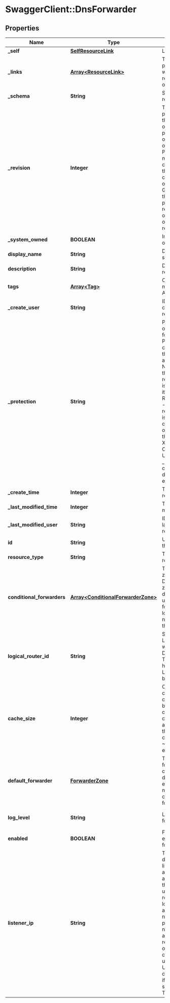 # SwaggerClient::DnsForwarder

## Properties
Name | Type | Description | Notes
------------ | ------------- | ------------- | -------------
**_self** | [**SelfResourceLink**](SelfResourceLink.md) | Link to this resource | [optional] 
**_links** | [**Array&lt;ResourceLink&gt;**](ResourceLink.md) | The server will populate this field when returing the resource. Ignored on PUT and POST. | [optional] 
**_schema** | **String** | Schema for this resource | [optional] 
**_revision** | **Integer** | The _revision property describes the current revision of the resource. To prevent clients from overwriting each other&#39;s changes, PUT operations must include the current _revision of the resource, which clients should obtain by issuing a GET operation. If the _revision provided in a PUT request is missing or stale, the operation will be rejected. | [optional] 
**_system_owned** | **BOOLEAN** | Indicates system owned resource | [optional] 
**display_name** | **String** | Defaults to ID if not set | [optional] 
**description** | **String** | Description of this resource | [optional] 
**tags** | [**Array&lt;Tag&gt;**](Tag.md) | Opaque identifiers meaningful to the API user | [optional] 
**_create_user** | **String** | ID of the user who created this resource | [optional] 
**_protection** | **String** | Protection status is one of the following: PROTECTED - the client who retrieved the entity is not allowed             to modify it. NOT_PROTECTED - the client who retrieved the entity is allowed                 to modify it REQUIRE_OVERRIDE - the client who retrieved the entity is a super                    user and can modify it, but only when providing                    the request header X-Allow-Overwrite&#x3D;true. UNKNOWN - the _protection field could not be determined for this           entity.  | [optional] 
**_create_time** | **Integer** | Timestamp of resource creation | [optional] 
**_last_modified_time** | **Integer** | Timestamp of last modification | [optional] 
**_last_modified_user** | **String** | ID of the user who last modified this resource | [optional] 
**id** | **String** | Unique identifier of this resource | [optional] 
**resource_type** | **String** | The type of this resource. | [optional] 
**conditional_forwarders** | [**Array&lt;ConditionalForwarderZone&gt;**](ConditionalForwarderZone.md) | The conditional zone forwarders. During matching a zone forwarder, the dns forwarder will use the conditional fowarder with the longest domain name that matches the query.  | [optional] 
**logical_router_id** | **String** | Specify the LogicalRouter where the DnsForwarder runs. The HA mode of the hosting LogicalRouter must be Active/Standby.  | 
**cache_size** | **Integer** | One dns answer cache entry will consume ~120 bytes. Hence 1 KB cache size can cache ~8 dns answer entries, and the default 1024 KB cache size can hold ~8k dns answer entries.  | [optional] [default to 1024]
**default_forwarder** | [**ForwarderZone**](ForwarderZone.md) | The default zone forwarder that catches all other domain names except those matched by conditional forwarder zone.  | 
**log_level** | **String** | Log level of the dns forwarder | [optional] [default to &#39;INFO&#39;]
**enabled** | **BOOLEAN** | Flag to enable/disable the forwarder | [optional] [default to true]
**listener_ip** | **String** | The ip address the dns forwarder listens on. It can be an ip address already owned by the logical-router uplink port or router-link, or a loopback port ip address. But it can not be a downlink port address. User needs to ensure the address is reachable via router or NAT from both client VMs and upstream servers. User will need to create Firewall rules if needed to allow such traffic on a Tier-1 or Tier-0.  | 


